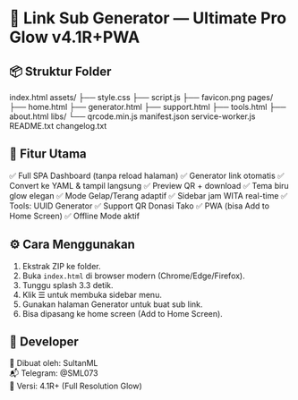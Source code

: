 👑 Link Sub Generator — Ultimate Pro Glow v4.1R+PWA
===================================================

📦 Struktur Folder
-------------------
index.html
assets/
 ├── style.css
 ├── script.js
 ├── favicon.png
pages/
 ├── home.html
 ├── generator.html
 ├── support.html
 ├── tools.html
 ├── about.html
libs/
 └── qrcode.min.js
manifest.json
service-worker.js
README.txt
changelog.txt

🚀 Fitur Utama
--------------
✅ Full SPA Dashboard (tanpa reload halaman)
✅ Generator link otomatis
✅ Convert ke YAML & tampil langsung
✅ Preview QR + download
✅ Tema biru glow elegan
✅ Mode Gelap/Terang adaptif
✅ Sidebar jam WITA real-time
✅ Tools: UUID Generator
✅ Support QR Donasi Tako
✅ PWA (bisa Add to Home Screen)
✅ Offline Mode aktif

⚙️ Cara Menggunakan
-------------------
1. Ekstrak ZIP ke folder.
2. Buka `index.html` di browser modern (Chrome/Edge/Firefox).
3. Tunggu splash 3.3 detik.
4. Klik ☰ untuk membuka sidebar menu.
5. Gunakan halaman Generator untuk buat sub link.
6. Bisa dipasang ke home screen (Add to Home Screen).

📱 Developer
------------
👑 Dibuat oleh: SultanML  
📬 Telegram: @SML073  
💙 Versi: 4.1R+ (Full Resolution Glow)
